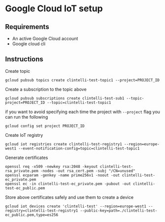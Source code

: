 # Google Cloud IoT setup

## Requirements

- An active Google Cloud account
- Google cloud cli

## Instructions

Create topic
```
gcloud pubsub topics create clintelli-test-topic1 --project=PROJECT_ID
```

Create a subscription to the topic above
```
gcloud pubsub subscriptions create clintelli-test-sub1 --topic-project=PROJECT_ID --topic=clintelli-test-topic1 
```

if you want to avoid specifying each time the project with `--project` flag you can run the following
```
gcloud config set project PROJECT_ID
```

Create IoT registry
```
gcloud iot registries create clintelli-test-registry1 --region=europe-west1 --event-notification-config=topic=clintelli-test-topic1
```

Generate certificates
```
openssl req -x509 -newkey rsa:2048 -keyout clintelli-test-rsa_private.pem -nodes -out rsa_cert.pem -subj "/CN=unused"
openssl ecparam -genkey -name prime256v1 -noout -out clintelli-test-ec_private.pem
openssl ec -in clintelli-test-ec_private.pem -pubout -out clintelli-test-ec_public.pem
```

Store above certificates safely and use them to create a device
```
gcloud iot devices create 'clintelli-test' --region=europe-west1 --registry=clintelli-test-registry1 --public-key=path=./clintelli-test-ec_public.pem,type=es256
```